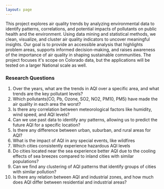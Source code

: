 ```yaml
---
layout: page
---
```

This project explores air quality trends by analyzing environmental data to identify patterns, correlations, and potential impacts of pollutants on public health and the environment. Using data mining and statistical methods, we clean, visualize, and cluster air quality indicators to uncover meaningful insights. Our goal is to provide an accessible analysis that highlights problem areas, supports informed decision-making, and raises awareness of the importance of air quality in shaping sustainable communities. The project focuses it's scope on Colorado data, but the applications will be tested on a larger National scale as well.

### Research Questions
1. Over the years, what are the trends in AQI over a specific area, and what trends are the key pollutant levels? 
2. Which pollutants(CO, Pb, Ozone, SO2, NO2, PM10, PM5) have made the air quality in each area the worst?
3. Is there any correlation between meteorological factors like humidity, wind speed, and AQI levels?
4. Can we use past data to identify any patterns, allowing us to predict the future AQI for a specific location?
5. Is there any difference between urban, suburban, and rural areas for AQI?  
6. What is the impact of AQI in any special events, like wildfires 
7. Which cities consistently experience hazardous AQI levels
8. Do cities located near the sea experience better AQI due to the cooling effects of sea breezes compared to inland cities with similar populations?
9. Can we find any clustering of AQI patterns that identify groups of cities with similar pollution?
10. Is there any relation between AQI and industrial zones, and how much does AQI differ between residential and industrial areas? 



